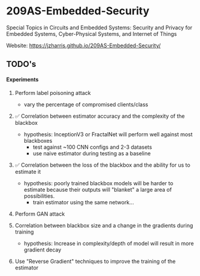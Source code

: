 # 209AS-Embedded-Security
Special Topics in Circuits and Embedded Systems: Security and Privacy for Embedded Systems, Cyber-Physical Systems, and Internet of Things

Website: https://jzharris.github.io/209AS-Embedded-Security/

## TODO's

#### Experiments

1. Perform label poisoning attack
    - vary the percentage of compromised clients/class
    
2. ✅ Correlation between estimator accuracy and the complexity of the blackbox
    - hypothesis: InceptionV3 or FractalNet will perform well against most blackboxes
        - test against ~100 CNN configs and 2-3 datasets
        - use naive estimator during testing as a baseline
        
3. ✅ Correlation between the loss of the blackbox and the ability for us to estimate it
    - hypothesis: poorly trained blackbox models will be harder to estimate because their outputs will "blanket" a 
    large area of possibilities.
        - train estimator using the same network...
    
4. Perform GAN attack
    
5. Correlation between blackbox size and a change in the gradients during training
    - hypothesis: Increase in complexity/depth of model will result in more gradient decay

6. Use "Reverse Gradient" techniques to improve the training of the estimator